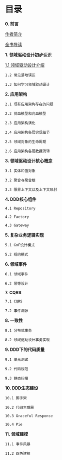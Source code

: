 # 目录


**0. 前言**

[作者简介](./0.1.md "作者简介")

[全书导读](0.3.md)

**1. 领域驱动设计初步认识**

[1.1 领域驱动设计介绍](../1/1.1.md)

    1.2 常见落地误区

    1.3 如何学习领域驱动设计

**2. 应用架构**

    2.1 现有应用架构存在的问题

    2.2 贫血模型和充血模型

    2.3 应用架构演化

    2.4 应用架构各层实现细节

    2.5 领域对象的生命周期

    2.6 应用架构各层数据流转

**3. 领域驱动设计核心概念**

    3.1 实体和值对象

    3.2 聚合与聚合根

    3.3 限界上下文以及上下文映射

**4. DDD核心组件**

    4.1 Repository

    4.2 Factory

    4.3 Gateway

**5. 复杂业务逻辑实现**

    5.1 GoF设计模式

    5.2 规约模式

**6. 领域事件**

    6.1 领域事件

    6.2 幂等设计

**7. CQRS**

    7.1 CQRS

    7.2 事件溯源

**8. 一致性**

    8.1 分布式事务

    8.2 领域驱动设计事务实现

**9. DDD下的代码质量**

    9.1 单元测试

    9.2 代码规范

    9.3 静态扫描

**10. DDD生态建设**

    10.1 脚手架

    10.2 代码生成器

    10.3 Graceful Response

    10.4 Pie

**11. 领域建模**

    11.1 事件风暴

    11.2 四色建模
